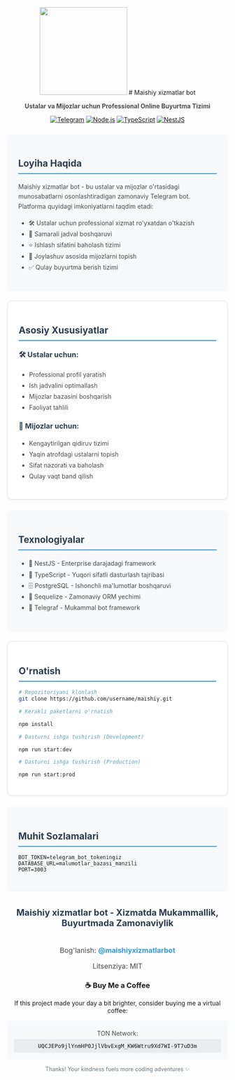 <div align="center">
  <img src="https://i.imgur.com/8wqd1sE.gif" width="200" height="200"/>
  # Maishiy xizmatlar bot
  <p style="color: #4A4A4A">
    <b>Ustalar va Mijozlar uchun Professional Online Buyurtma Tizimi</b>
  </p>

[![Telegram](https://img.shields.io/badge/Telegram-2C3E50?style=for-the-badge&logo=telegram&logoColor=white)](https://t.me/maishiyxizmatlarbot)
[![Node.js](https://img.shields.io/badge/Node.js-2C3E50?style=for-the-badge&logo=node.js&logoColor=white)](https://nodejs.org/)
[![TypeScript](https://img.shields.io/badge/TypeScript-2C3E50?style=for-the-badge&logo=typescript&logoColor=white)](https://www.typescriptlang.org/)
[![NestJS](https://img.shields.io/badge/NestJS-2C3E50?style=for-the-badge&logo=nestjs&logoColor=white)](https://nestjs.com/)

</div>

<div style="background-color: #F8F9FA; padding: 25px; border-radius: 10px; margin: 25px 0; box-shadow: 0 2px 4px rgba(0,0,0,0.05);">
  <h2 style="color: #2C3E50; border-bottom: 2px solid #3498DB; padding-bottom: 10px;">Loyiha Haqida</h2>
  <p style="color: #4A4A4A; line-height: 1.6;">
    Maishiy xizmatlar bot - bu ustalar va mijozlar o'rtasidagi munosabatlarni osonlashtiradigan zamonaviy Telegram bot. Platforma quyidagi imkoniyatlarni taqdim etadi:
  </p>
  <ul style="color: #4A4A4A; line-height: 1.8;">
    <li>🛠️ Ustalar uchun professional xizmat ro'yxatdan o'tkazish</li>
    <li>📅 Samarali jadval boshqaruvi</li>
    <li>⭐️ Ishlash sifatini baholash tizimi</li>
    <li>📍 Joylashuv asosida mijozlarni topish</li>
    <li>✅ Qulay buyurtma berish tizimi</li>
  </ul>
</div>

<div style="background-color: #FFFFFF; padding: 25px; border: 1px solid #E0E0E0; border-radius: 10px; margin: 25px 0; box-shadow: 0 2px 4px rgba(0,0,0,0.05);">
  <h2 style="color: #2C3E50; border-bottom: 2px solid #3498DB; padding-bottom: 10px;">Asosiy Xususiyatlar</h2>
  
  <h3 style="color: #2C3E50; margin-top: 20px;">🛠️ Ustalar uchun:</h3>
  <ul style="color: #4A4A4A; line-height: 1.8;">
    <li>Professional profil yaratish</li>
    <li>Ish jadvalini optimallash</li>
    <li>Mijozlar bazasini boshqarish</li>
    <li>Faoliyat tahlili</li>
  </ul>

  <h3 style="color: #2C3E50; margin-top: 20px;">👥 Mijozlar uchun:</h3>
  <ul style="color: #4A4A4A; line-height: 1.8;">
    <li>Kengaytirilgan qidiruv tizimi</li>
    <li>Yaqin atrofdagi ustalarni topish</li>
    <li>Sifat nazorati va baholash</li>
    <li>Qulay vaqt band qilish</li>
  </ul>
</div>

<div style="background-color: #F8F9FA; padding: 25px; border-radius: 10px; margin: 25px 0; box-shadow: 0 2px 4px rgba(0,0,0,0.05);">
  <h2 style="color: #2C3E50; border-bottom: 2px solid #3498DB; padding-bottom: 10px;">Texnologiyalar</h2>
  <ul style="color: #4A4A4A; line-height: 1.8;">
    <li>🔷 NestJS - Enterprise darajadagi framework</li>
    <li>📘 TypeScript - Yuqori sifatli dasturlash tajribasi</li>
    <li>🗄️ PostgreSQL - Ishonchli ma'lumotlar boshqaruvi</li>
    <li>🔄 Sequelize - Zamonaviy ORM yechimi</li>
    <li>📱 Telegraf - Mukammal bot framework</li>
  </ul>
</div>

<div style="background-color: #FFFFFF; padding: 25px; border: 1px solid #E0E0E0; border-radius: 10px; margin: 25px 0; box-shadow: 0 2px 4px rgba(0,0,0,0.05);">
  <h2 style="color: #2C3E50; border-bottom: 2px solid #3498DB; padding-bottom: 10px;">O'rnatish</h2>
  
  ```bash
  # Repozitoriyani klonlash
  git clone https://github.com/username/maishiy.git

# Kerakli paketlarni o'rnatish

npm install

# Dasturni ishga tushirish (Development)

npm run start:dev

# Dasturni ishga tushirish (Production)

npm run start:prod

````
</div>

<div style="background-color: #F8F9FA; padding: 25px; border-radius: 10px; margin: 25px 0; box-shadow: 0 2px 4px rgba(0,0,0,0.05);">
<h2 style="color: #2C3E50; border-bottom: 2px solid #3498DB; padding-bottom: 10px;">Muhit Sozlamalari</h2>

```env
BOT_TOKEN=telegram_bot_tokeningiz
DATABASE_URL=malumotlar_bazasi_manzili
PORT=3003
````

</div>

<div style="text-align: center; margin: 40px 0;">
  <p style="color: #2C3E50; font-size: 20px; font-weight: bold;">
    Maishiy xizmatlar bot - Xizmatda Mukammallik, Buyurtmada Zamonaviylik
  </p>
</div>

<div style="color: #4A4A4A; font-size: 16px; text-align: center;">
  <p>Bog'lanish: <a href="https://t.me/maishiyxizmatlarbot" style="color: #3498DB; text-decoration: none; font-weight: bold;">@maishiyxizmatlarbot</a></p>
  <p>Litsenziya: MIT</p>
</div>

<div align="center">
  <h3>☕ Buy Me a Coffee</h3>
  <p>If this project made your day a bit brighter, consider buying me a virtual coffee:</p>
  <div style="background-color: #F8F9FA; padding: 15px; border-radius: 8px; max-width: 500px; margin: 15px auto;">
    <p style="margin: 5px 0; color: #4A4A4A;">TON Network:</p>
    <code style="background-color: #EAECEF; padding: 8px; border-radius: 4px; display: block; word-break: break-all; font-size: 0.9em;">UQCJEPo9jlYnmHP0JjlVbvExgM_KW6Wtru9Xd7WI-9T7uD3m</code>
  </div>
  <p style="color: #6c757d; font-size: 0.9em;">Thanks! Your kindness fuels more coding adventures ✨</p>
</div>
